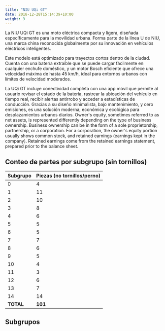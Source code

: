 ```yaml
---
title: "NIU UQi GT"
date: 2018-12-28T15:14:39+10:00
weight: 3
---
```


La NIU UQi GT es una moto eléctrica compacta y ligera, diseñada específicamente para la movilidad urbana. Forma parte de la línea U de NIU, una marca china reconocida globalmente por su innovación en vehículos eléctricos inteligentes.

Este modelo está optimizado para trayectos cortos dentro de la ciudad. Cuenta con una batería extraíble que se puede cargar fácilmente en cualquier enchufe doméstico, y un motor Bosch eficiente que ofrece una velocidad máxima de hasta 45 km/h, ideal para entornos urbanos con límites de velocidad moderados.

La UQi GT incluye conectividad completa con una app móvil que permite al usuario revisar el estado de la batería, rastrear la ubicación del vehículo en tiempo real, recibir alertas antirrobo y acceder a estadísticas de conducción. Gracias a su diseño minimalista, bajo mantenimiento, y cero emisiones, es una solución moderna, económica y ecológica para desplazamientos urbanos diarios.
Owner's equity, sometimes referred to as net assets, is represented differently depending on the type of business ownership. Business ownership can be in the form of a sole proprietorship, partnership, or a corporation. For a corporation, the owner's equity portion usually shows common stock, and retained earnings (earnings kept in the company). Retained earnings come from the retained earnings statement, prepared prior to the balance sheet.

## Conteo de partes por subgrupo (sin tornillos)

| Subgrupo | Piezas (no tornillos/perno) |
|----------|-----------------------------|
| 0        | 4                           |
| 1        | 11                          |
| 2        | 10                          |
| 3        | 8                           |
| 4        | 6                           |
| 5        | 5                           |
| 6        | 5                           |
| 7        | 7                           |
| 8        | 6                           |
| 9        | 5                           |
| 10       | 4                           |
| 11       | 3                           |
| 12       | 6                           |
| 13       | 7                           |
| 14       | 14                          |
| **TOTAL**| **101**                     |

## Subgrupos

